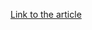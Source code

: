 [Link to the article](https://teamt5.org/tw/posts/technical-analysis-on-backdoor-bifrost-of-the-Chinese-apt-group-huapi/)
